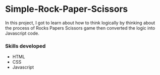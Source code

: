 # Simple-Rock-Paper-Scissors
  In this project, I got to learn about how to think logically by thinking about the process of Rocks Papers Scissors game then converted the logic into Javascript code.
### Skills developed
- HTML
- CSS
- Javascript 
